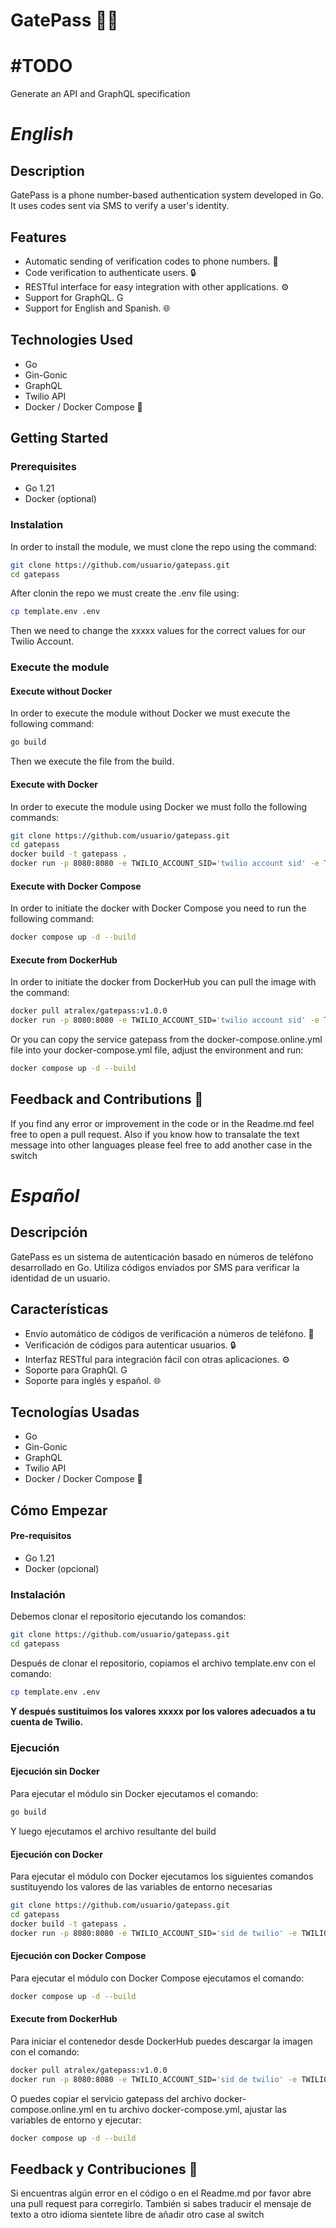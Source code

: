 ﻿# GatePass 🚪🔑

# **#TODO**
Generate an API and GraphQL specification

# *English*
## Description
GatePass is a phone number-based authentication system developed in Go. It uses codes sent via SMS to verify a user's identity.

## Features
- Automatic sending of verification codes to phone numbers. 📱
- Code verification to authenticate users. 🔒
- RESTful interface for easy integration with other applications. ⚙️
- Support for GraphQL. <img src="https://graphql.org/img/logo.svg" alt="GraphQL Logo" width="15" height="14"/>
- Support for English and Spanish. 🌐

## Technologies Used
- Go
- Gin-Gonic
- GraphQL
- Twilio API
- Docker / Docker Compose 🐳

## Getting Started

### Prerequisites
- Go 1.21
- Docker (optional)

### Instalation

In order to install the module, we must clone the repo using the command:

```bash
git clone https://github.com/usuario/gatepass.git
cd gatepass
```

After clonin the repo we must create the .env file using:

```bash
cp template.env .env
```

Then we need to change the xxxxx values for the correct values for our Twilio Account.


### Execute the module

#### Execute without Docker

In order to execute the module without Docker we must execute the following command:

```bash
go build
```
Then we execute the file from the build.

#### Execute with Docker

In order to execute the module using Docker we must follo the following commands:

```bash
git clone https://github.com/usuario/gatepass.git
cd gatepass
docker build -t gatepass . 
docker run -p 8080:8080 -e TWILIO_ACCOUNT_SID='twilio account sid' -e TWILIO_AUTH_TOKEN='auth token twilio' -e TWILIO_FROM_PHONE='Phone number from which the messages will be sent' -e APP_NAME='App name' -e LANGUAGE='Language in which the message will be sent' gatepass
```

#### Execute with Docker Compose

In order to initiate the docker with Docker Compose you need to run the following command:

```bash
docker compose up -d --build
```

#### Execute from DockerHub

In order to initiate the docker from DockerHub you can pull the image with the command:

```bash
docker pull atralex/gatepass:v1.0.0
docker run -p 8080:8080 -e TWILIO_ACCOUNT_SID='twilio account sid' -e TWILIO_AUTH_TOKEN='auth token twilio' -e TWILIO_FROM_PHONE='Phone number from which the messages will be sent' -e APP_NAME='App name' -e LANGUAGE='Language in which the message will be sent' gatepass
```

Or you can copy the service gatepass from the docker-compose.online.yml file into your docker-compose.yml file, adjust the environment and run:

```bash
docker compose up -d --build
```


## Feedback and Contributions 🚀
If you find any error or improvement in the code or in the Readme.md feel free to open a pull request.
Also if you know how to transalate the text message into other languages please feel free to add another case in the switch

# *Español*

## Descripción
GatePass es un sistema de autenticación basado en números de teléfono desarrollado en Go. Utiliza códigos enviados por SMS para verificar la identidad de un usuario.

## Características 
- Envío automático de códigos de verificación a números de teléfono. 📱
- Verificación de códigos para autenticar usuarios. 🔒
- Interfaz RESTful para integración fácil con otras aplicaciones. ⚙️
- Soporte para GraphQl. <img src="https://graphql.org/img/logo.svg" alt="GraphQL Logo" width="15" height="14"/>
- Soporte para inglés y español. 🌐

## Tecnologías Usadas
- Go
- Gin-Gonic
- GraphQL
- Twilio API
- Docker / Docker Compose 🐳

## Cómo Empezar

#### Pre-requisitos
- Go 1.21
- Docker (opcional)

### Instalación

Debemos clonar el repositorio ejecutando los comandos:

```bash
git clone https://github.com/usuario/gatepass.git
cd gatepass
```

Después de clonar el repositorio, copiamos el archivo template.env con el comando:

```bash
cp template.env .env
```

**Y después sustituimos los valores xxxxx por los valores adecuados a tu cuenta de Twilio.**

### Ejecución

#### Ejecución sin Docker

Para ejecutar el módulo sin Docker ejecutamos el comando:

```bash
go build
```
Y luego ejecutamos el archivo resultante del build

#### Ejecución con Docker

Para ejecutar el módulo con Docker ejecutamos los siguientes comandos sustituyendo los valores de las variables de entorno necesarias

```bash
git clone https://github.com/usuario/gatepass.git
cd gatepass
docker build -t gatepass .
docker run -p 8080:8080 -e TWILIO_ACCOUNT_SID='sid de twilio' -e TWILIO_AUTH_TOKEN='auth token twilio' -e TWILIO_FROM_PHONE='Telefono de twilio desde el que se mandaran los mensajes' -e APP_NAME='Nombre de la app' -e LANGUAGE='Idioma en el que se manda el mensaje' gatepass
```

#### Ejecución con Docker Compose

Para ejecutar el módulo con Docker Compose ejecutamos el comando:

```bash
docker compose up -d --build
```

#### Execute from DockerHub

Para iniciar el contenedor desde DockerHub puedes descargar la imagen con el comando:

```bash
docker pull atralex/gatepass:v1.0.0
docker run -p 8080:8080 -e TWILIO_ACCOUNT_SID='sid de twilio' -e TWILIO_AUTH_TOKEN='auth token twilio' -e TWILIO_FROM_PHONE='Telefono de twilio desde el que se mandaran los mensajes' -e APP_NAME='Nombre de la app' -e LANGUAGE='Idioma en el que se manda el mensaje' atralex/gatepass:v1.0.0
```

O puedes copiar el servicio gatepass del archivo docker-compose.online.yml en tu archivo docker-compose.yml, ajustar las variables de entorno y ejecutar:

```bash
docker compose up -d --build
```


## Feedback y Contribuciones 🚀
Si encuentras algún error en el código o en el Readme.md por favor abre una pull request para corregirlo.
También si sabes traducir el mensaje de texto a otro idioma sientete libre de añadir otro case al switch